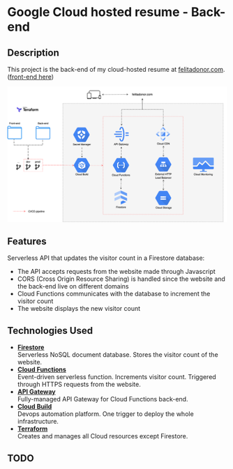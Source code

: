 # Google Cloud hosted resume - Back-end

## Description

This project is the back-end of my cloud-hosted resume at [felitadonor.com](https://felitadonor.com/). ([front-end here](https://github.com/FelitaD/resume-frontend))

![diagram](resume-challenge.svg)

## Features

Serverless API that updates the visitor count in a Firestore database:
- The API accepts requests from the website made through Javascript
- CORS (Cross Origin Resource Sharing) is handled since the website and the back-end live on different domains
- Cloud Functions communicates with the database to increment the visitor count
- The website displays the new visitor count

## Technologies Used

- **[Firestore](https://cloud.google.com/firestore?hl=en)**<br>
Serverless NoSQL document database. Stores the visitor count of the website.
- **[Cloud Functions](https://cloud.google.com/functions?hl=en)**<br>
Event-driven serverless function. Increments visitor count. Triggered through HTTPS requests from the website.
- **[API Gateway](https://cloud.google.com/api-gateway)**<br>
Fully-managed API Gateway for Cloud Functions back-end.
- **[Cloud Build](https://cloud.google.com/build?hl=en)**<br>
Devops automation platform. One trigger to deploy the whole infrastructure.
- **[Terraform](https://www.terraform.io/)**<br>
Creates and manages all Cloud resources except Firestore.

## TODO

